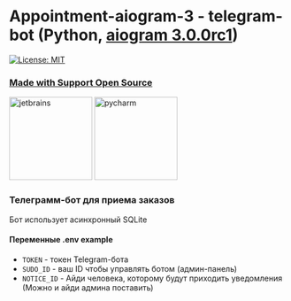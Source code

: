 # Appointment-aiogram-3 - telegram-bot (Python, [aiogram 3.0.0rc1](https://aiogram.dev/))

[![License: MIT](https://img.shields.io/github/license/OldCodersClub/LariskaBot?logo=github&style=social)](https://opensource.org/licenses/MIT)

### [Made with Support Open Source](https://www.jetbrains.com/community/opensource/#support)

<a href="https://www.jetbrains.com/"><img src="https://resources.jetbrains.com/storage/products/company/brand/logos/jb_beam.svg" alt="jetbrains" height="150" title="jetbrains"></a>
<a href="https://www.jetbrains.com/pycharm/"><img src="https://resources.jetbrains.com/storage/products/company/brand/logos/PyCharm_icon.svg" alt="pycharm" height="150" title="pycharm"></a>

### Телеграмм-бот для приема заказов

Бот использует асинхронный SQLite

#### Переменные .env example

- `TOKEN` - токен Telegram-бота
- `SUDO_ID` - ваш ID чтобы управлять ботом (админ-панель)
- `NOTICE_ID` - Айди человека, которому будут приходить уведомления (Можно и айди админа поставить)

